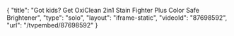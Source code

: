 {
    "title": "Got kids? Get OxiClean 2in1 Stain Fighter Plus Color Safe Brightener",
    "type": "solo",
    "layout": "iframe-static",
    "videoId": "87698592",
    "url": "\/tvpembed\/87698592"
}